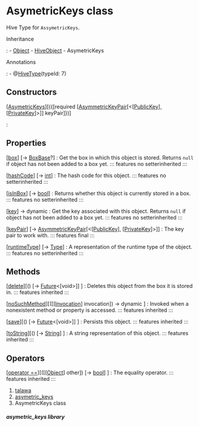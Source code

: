 
<div>

# AsymetricKeys class

</div>


Hive Type for `AssymetricKeys`.




Inheritance

:   -   [Object](https://api.flutter.dev/flutter/dart-core/Object-class.html)
    -   [HiveObject](https://pub.dev/documentation/hive/2.2.3/hive/HiveObject-class.html)
    -   AsymetricKeys

Annotations

:   -   @[HiveType](https://pub.dev/documentation/hive/2.2.3/hive/HiveType-class.html)(typeId:
        7)



## Constructors

[[AsymetricKeys](../models_asymetric_keys_asymetric_keys/AsymetricKeys/AsymetricKeys.md)][({[required [[AsymmetricKeyPair](https://pub.dev/documentation/pointycastle/3.9.1/pointycastle/AsymmetricKeyPair-class.md)[\<[[PublicKey](https://pub.dev/documentation/pointycastle/3.9.1/pointycastle/PublicKey-class.html)], [[PrivateKey](https://pub.dev/documentation/pointycastle/3.9.1/pointycastle/PrivateKey-class.html)]\>]] keyPair]})]

:   



## Properties

[[box](https://pub.dev/documentation/hive/2.2.3/hive/HiveObjectMixin/box.html)] [→ [BoxBase](https://pub.dev/documentation/hive/2.2.3/hive/BoxBase-class.html)?]
:   Get the box in which this object is stored. Returns `null` if object
    has not been added to a box yet.
    ::: features
    no setterinherited
    :::

[[hashCode](https://api.flutter.dev/flutter/dart-core/Object/hashCode.html)] [→ [int](https://api.flutter.dev/flutter/dart-core/int-class.html)]
:   The hash code for this object.
    ::: features
    no setterinherited
    :::

[[isInBox](https://pub.dev/documentation/hive/2.2.3/hive/HiveObjectMixin/isInBox.html)] [→ [bool](https://api.flutter.dev/flutter/dart-core/bool-class.html)]
:   Returns whether this object is currently stored in a box.
    ::: features
    no setterinherited
    :::

[[key](https://pub.dev/documentation/hive/2.2.3/hive/HiveObjectMixin/key.html)] → dynamic
:   Get the key associated with this object. Returns `null` if object
    has not been added to a box yet.
    ::: features
    no setterinherited
    :::

[[keyPair](../models_asymetric_keys_asymetric_keys/AsymetricKeys/keyPair.md)] [→ [AsymmetricKeyPair](https://pub.dev/documentation/pointycastle/3.9.1/pointycastle/AsymmetricKeyPair-class.html)[\<[[PublicKey](https://pub.dev/documentation/pointycastle/3.9.1/pointycastle/PublicKey-class.html)], [[PrivateKey](https://pub.dev/documentation/pointycastle/3.9.1/pointycastle/PrivateKey-class.html)]\>]]
:   The key pair to work with.
    ::: features
    final
    :::

[[runtimeType](https://api.flutter.dev/flutter/dart-core/Object/runtimeType.html)] [→ [Type](https://api.flutter.dev/flutter/dart-core/Type-class.html)]
:   A representation of the runtime type of the object.
    ::: features
    no setterinherited
    :::



## Methods

[[delete](https://pub.dev/documentation/hive/2.2.3/hive/HiveObjectMixin/delete.html)][() [→ [Future](https://api.flutter.dev/flutter/dart-core/Future-class.html)\<[void\>]] ]
:   Deletes this object from the box it is stored in.
    ::: features
    inherited
    :::

[[noSuchMethod](https://api.flutter.dev/flutter/dart-core/Object/noSuchMethod.html)][([[[Invocation](https://api.flutter.dev/flutter/dart-core/Invocation-class.md)] invocation]) → dynamic ]
:   Invoked when a nonexistent method or property is accessed.
    ::: features
    inherited
    :::

[[save](https://pub.dev/documentation/hive/2.2.3/hive/HiveObjectMixin/save.html)][() [→ [Future](https://api.flutter.dev/flutter/dart-core/Future-class.html)\<[void\>]] ]
:   Persists this object.
    ::: features
    inherited
    :::

[[toString](https://api.flutter.dev/flutter/dart-core/Object/toString.html)][() [→ [String](https://api.flutter.dev/flutter/dart-core/String-class.html)] ]
:   A string representation of this object.
    ::: features
    inherited
    :::



## Operators

[[operator ==](https://api.flutter.dev/flutter/dart-core/Object/operator_equals.html)][([[[Object](https://api.flutter.dev/flutter/dart-core/Object-class.md)] other]) [→ [bool](https://api.flutter.dev/flutter/dart-core/bool-class.html)] ]
:   The equality operator.
    ::: features
    inherited
    :::







1.  [talawa](../index.md)
2.  [asymetric_keys](../models_asymetric_keys_asymetric_keys/)
3.  AsymetricKeys class

##### asymetric_keys library







